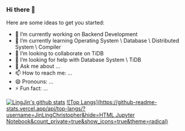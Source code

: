 ### Hi there 👋

<!--
**JinLingChristopher/JinLingChristopher** is a ✨ _special_ ✨ repository because its `README.md` (this file) appears on your GitHub profile.
-->
Here are some ideas to get you started:

- 🔭 I’m currently working on Backend Development
- 🌱 I’m currently learning Operating System \ Database \ Distributed System \ Compiler
- 👯 I’m looking to collaborate on TiDB
- 🤔 I’m looking for help with Database System \ TiDB
- 💬 Ask me about ...
- 📫 How to reach me: ...
- 😄 Pronouns: ...
- ⚡ Fun fact: ...

[![LingJin's github stats](https://github-readme-stats.vercel.app/api?username=JinLingChristopher&count_private=true&show_icons=true&theme=radical)](https://github.com/JinLingChristopher/github-readme-stats)
[![Top Langs](https://github-readme-stats.vercel.app/api/top-langs/?username=JinLingChristopher&hide=HTML,Jupyter Notebook&count_private=true&show_icons=true&theme=radical)](https://github.com/JinLingChristopher/github-readme-stats)

